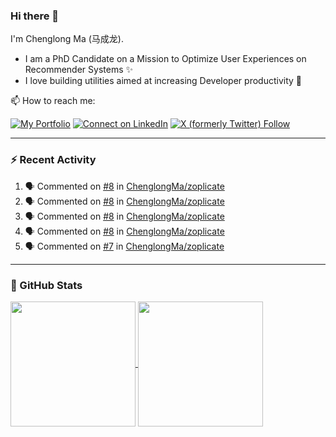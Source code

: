 ### Hi there 👋

I'm Chenglong Ma (马成龙). 

* I am a PhD Candidate on a Mission to Optimize User Experiences on Recommender Systems ✨
* I love building utilities aimed at increasing Developer productivity 💪 

📫 How to reach me:

[![My Portfolio](https://img.shields.io/badge/Visit_me_at-https://chenglongma.com-blue)](https://chenglongma.com)
[![Connect on LinkedIn](https://img.shields.io/badge/--linkedin?label=LinkedIn&logo=LinkedIn&style=social)](https://www.linkedin.com/in/machenglong/)
[![X (formerly Twitter) Follow](https://img.shields.io/twitter/follow/ChenglongM)](https://twitter.com/ChenglongM)

---

### :zap: Recent Activity

<!--START_SECTION:activity-->
1. 🗣 Commented on [#8](https://github.com/ChenglongMa/zoplicate/issues/8#issuecomment-1869306064) in [ChenglongMa/zoplicate](https://github.com/ChenglongMa/zoplicate)
2. 🗣 Commented on [#8](https://github.com/ChenglongMa/zoplicate/issues/8#issuecomment-1869146459) in [ChenglongMa/zoplicate](https://github.com/ChenglongMa/zoplicate)
3. 🗣 Commented on [#8](https://github.com/ChenglongMa/zoplicate/issues/8#issuecomment-1869020400) in [ChenglongMa/zoplicate](https://github.com/ChenglongMa/zoplicate)
4. 🗣 Commented on [#8](https://github.com/ChenglongMa/zoplicate/issues/8#issuecomment-1868721721) in [ChenglongMa/zoplicate](https://github.com/ChenglongMa/zoplicate)
5. 🗣 Commented on [#7](https://github.com/ChenglongMa/zoplicate/issues/7#issuecomment-1868510987) in [ChenglongMa/zoplicate](https://github.com/ChenglongMa/zoplicate)
<!--END_SECTION:activity-->

---

### 🌱 GitHub Stats

<a href="https://github.com/ChenglongMa#-github-stats">
  <img height=200 align="center" src="https://github-readme-stats.vercel.app/api?username=ChenglongMa" />
</a>
<a href="https://github.com/ChenglongMa#-github-stats">
  <img height=200 align="center" src="https://github-readme-stats.vercel.app/api/top-langs?username=ChenglongMa&layout=compact&langs_count=8&card_width=320" />
</a>


<!--
**ChenglongMa/ChenglongMa** is a ✨ _special_ ✨ repository because its `README.md` (this file) appears on your GitHub profile.

Here are some ideas to get you started:

- 🔭 I’m currently working on ...
- 🌱 I’m currently learning ...
- 👯 I’m looking to collaborate on ...
- 🤔 I’m looking for help with ...
- 💬 Ask me about ...
- 📫 How to reach me: ...
- 😄 Pronouns: ...
- ⚡ Fun fact: ...

![Chenglong's GitHub stats](https://github-readme-stats.vercel.app/api?username=ChenglongMa&show_icons=true&count_private=true)

---

![Top Langs](https://github-readme-stats.vercel.app/api/top-langs/?username=ChenglongMa)

---
-->
